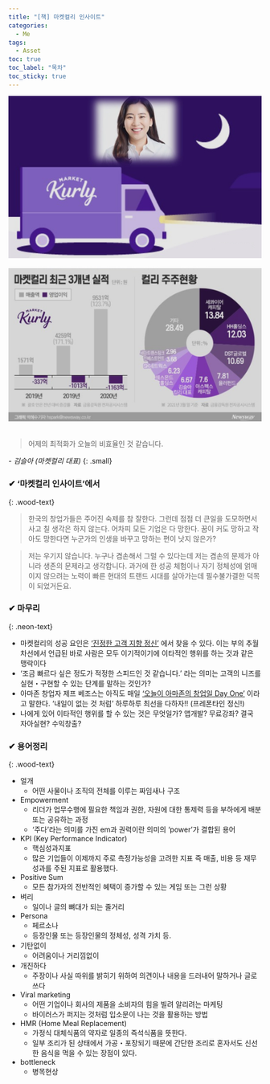 ```yaml
---
title: "[책] 마켓컬리 인사이트"
categories:
  - Me
tags:
  - Asset
toc: true
toc_label: "목차"
toc_sticky: true
---
```


![](/assets/images/me/2021-05-02-me-book-marketKurlyInsight-1.png)
<br><br>
![](/assets/images/me/2021-05-02-me-book-marketKurlyInsight-2.png)
<br><br>

> 어제의 최적화가 오늘의 비효율인 것 같습니다.


<cite>- 김슬아 (마켓컬리 대표)</cite>
{: .small}

### ✔ ‘마켓컬리 인사이트’에서
{: .wood-text}

> 한국의 창업가들은 주어진 숙제를 참 잘한다.
> 그런데 점점 더 큰일을 도모하면서 사고 칠 생각은 하지 않는다.
> 어차피 모든 기업은 다 망한다.
> 꿈이 커도 망하고 작아도 망한다면 누군가의 인생을 바꾸고 망하는 편이 낫지 않은가?

> 저는 우기지 않습니다.
> 누구나 겸손해서 그럴 수 있다는데 저는 겸손의 문제가 아니라 생존의 문제라고 생각합니다.
> 과거에 한 성공 체험이나 자기 정체성에 얽매이지 않으려는 노력이 빠른 현대의 트랜드 시대를 살아가는데 필수불가결한 덕목이 되었거든요.


### ✔ 마무리
{: .neon-text}

- 마켓컬리의 성공 요인은 <u>‘진정한 고객 지향 정신’</u> 에서 찾을 수 있다. 이는 부의 추월차선에서 언급된 바로 사람은 모두 이기적이기에 이타적인 행위를 하는 것과 같은 맹락이다
- ‘조금 빠르다 싶은 정도가 적정한 스피드인 것 같습니다.’ 라는 의미는 고객의 니즈를 실현・구현할 수 있는 단계를 말하는 것인가?
- 아마존 창업자 제프 베조스는 아직도 매일 <u>‘오늘이 아마존의 창업일 Day One’</u> 이라고 말한다. ‘내일이 없는 것 처럼’ 하루하루 최선을 다하자!! (프레폰타인 정신!)
- 나에게 있어 이타적인 행위를 할 수 있는 것은 무엇일가? 앱개발? 무료강좌? 결국 자아실현? 수익창출?


### ✔ 용어정리
{: .wood-text}

- 얼개
  - 어떤 사물이나 조직의 전체를 이루는 짜임새나 구조
- Empowerment
  - 리더가 업무수행에 필요한 책임과 권한, 자원에 대한 통제력 등을 부하에게 배분 또는 공유하는 과정
  - ‘주다’라는 의미를 가진 em과 권력이란 의미의 ‘power’가 결합된 용어
- KPI (Key Performance Indicator)
  - 핵심성과지표
  - 많은 기업들이 이제까지 주로 측정가능성을 고려한 지표 즉 매출, 비용 등 재무성과를 주된 지표로 활용했다.
- Positive Sum
  - 모든 참가자의 전반적인 혜택이 증가할 수 있는 게임 또는 그런 상황
- 벼리
  - 일이나 글의 뼈대가 되는 줄거리
- Persona
  - 페르소나
  - 등장인물 또는 등장인물의 정체성, 성격 가치 등. 
- 기탄없이
  - 어려움이나 거리낌없이
- 개진하다
  - 주장이나 사실 따위를 밝히기 위하여 의견이나 내용을 드러내어 말하거나 글로 쓰다
- Viral marketing
  - 어떤 기업이나 회사의 제품을 소비자의 힘을 빌려 알리려는 마케팅
  - 바이러스가 퍼지는 것처럼 입소문이 나는 것을 활용하는 방법
- HMR (Home Meal Replacement)
  - 가정식 대체식품의 약자로 일종의 즉석식품을 뜻한다.
  - 일부 조리가 된 상태에서 가공・포장되기 때문에 간단한 조리로 혼자서도 신선한 음식을 먹을 수 있는 장점이 있다.
- bottleneck
  - 병목현상